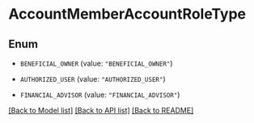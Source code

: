 # AccountMemberAccountRoleType

## Enum


* `BENEFICIAL_OWNER` (value: `"BENEFICIAL_OWNER"`)

* `AUTHORIZED_USER` (value: `"AUTHORIZED_USER"`)

* `FINANCIAL_ADVISOR` (value: `"FINANCIAL_ADVISOR"`)


[[Back to Model list]](../README.md#documentation-for-models) [[Back to API list]](../README.md#documentation-for-api-endpoints) [[Back to README]](../README.md)



